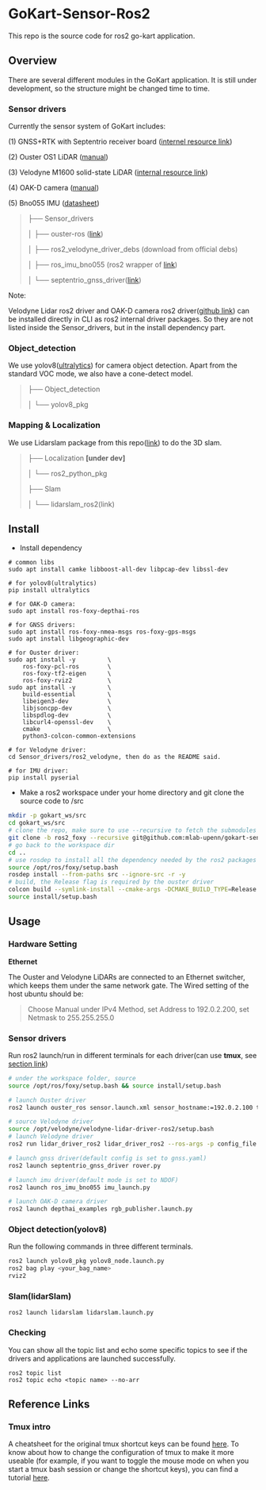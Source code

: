 # GoKart-Sensor-Ros2

This repo is the source code for ros2 go-kart application.



## Overview

There are several different modules in the GoKart application. It is still under development, so the structure  might be changed time to time.

### Sensor drivers

Currently the sensor system of GoKart includes:

(1) GNSS+RTK with Septentrio receiver board ([internel resource link](https://drive.google.com/drive/folders/1cNY-N6_Q-Gh8M3gbirDXrJNdaiElLbfh?usp=share_link))

(2) Ouster OS1 LiDAR ([manual](https://data.ouster.io/downloads/software-user-manual/software-user-manual-v2p0.pdf))

(3) Velodyne M1600 solid-state LiDAR ([internal resource link](https://drive.google.com/drive/folders/1519wXv9WTFysgB52GzT6PCQ7rEGvB3O7?usp=share_link))

(4) OAK-D camera ([manual](https://docs.luxonis.com/projects/hardware/en/latest/pages/BW1098OAK.html))

(5) Bno055 IMU ([datasheet](https://cdn-shop.adafruit.com/datasheets/BST_BNO055_DS000_12.pdf))

> ├── Sensor_drivers
>
> │   ├── ouster-ros ([link](https://github.com/ouster-lidar/ouster-ros/tree/ros2-foxy))
>
> │   ├── ros2_velodyne_driver_debs (download from official debs)
>
> │   ├── ros_imu_bno055 (ros2 wrapper of [link]())
>
> │   └── septentrio_gnss_driver([link]())

Note:  

Velodyne Lidar ros2 driver and OAK-D camera ros2 driver([github link](https://github.com/luxonis/depthai-ros)) can be installed directly in CLI as ros2 internal driver packages. So they are not listed inside the Sensor_drivers, but in the install dependency part.



### Object_detection

We use yolov8([ultralytics](https://docs.ultralytics.com/)) for camera object detection. Apart from the standard VOC mode, we also have a cone-detect model.

> ├── Object_detection
>
> │   └── yolov8_pkg



### Mapping & Localization

We use Lidarslam package from this repo([link](https://github.com/rsasaki0109/lidarslam_ros2)) to do the 3D slam. 

> ├── Localization **[under dev]**
>
> │   └── ros2_python_pkg
>
> ├── Slam
>
> │   └── lidarslam_ros2(link)



## Install

- Install dependency

```
# common libs
sudo apt install camke libboost-all-dev libpcap-dev libssl-dev

# for yolov8(ultralytics)
pip install ultralytics

# for OAK-D camera:
sudo apt install ros-foxy-depthai-ros

# for GNSS drivers:
sudo apt install ros-foxy-nmea-msgs ros-foxy-gps-msgs
sudo apt install libgeographic-dev

# for Ouster driver:
sudo apt install -y         \
	ros-foxy-pcl-ros        \
	ros-foxy-tf2-eigen      \
	ros-foxy-rviz2          \
sudo apt install -y         \
    build-essential         \
    libeigen3-dev           \
    libjsoncpp-dev          \
    libspdlog-dev           \
    libcurl4-openssl-dev    \
    cmake                   \
    python3-colcon-common-extensions

# for Velodyne driver:
cd Sensor_drivers/ros2_velodyne, then do as the README said.

# for IMU driver:
pip install pyserial
```



- Make a ros2 workspace under your home directory and git clone the source code to /src

```bash
mkdir -p gokart_ws/src
cd gokart_ws/src
# clone the repo, make sure to use --recursive to fetch the submodules
git clone -b ros2_foxy --recursive git@github.com:mlab-upenn/gokart-sensor.git
# go back to the workspace dir
cd ..
# use rosdep to install all the dependency needed by the ros2 packages
source /opt/ros/foxy/setup.bash
rosdep install --from-paths src --ignore-src -r -y
# build, the Release flag is required by the ouster driver
colcon build --symlink-install --cmake-args -DCMAKE_BUILD_TYPE=Release
source install/setup.bash
```



## Usage

### Hardware Setting

**Ethernet**

The Ouster and Velodyne LiDARs are connected to an Ethernet switcher, which keeps them under the same network gate. The Wired setting of the host ubuntu should be:

> Choose Manual under IPv4 Method, set Address to 192.0.2.200, set Netmask to 255.255.255.0



### Sensor drivers

Run ros2 launch/run in different terminals for each driver(can use **tmux**, see [section link](#tmux-intro))

```bash
# under the workspace folder, source
source /opt/ros/foxy/setup.bash && source install/setup.bash

# launch Ouster driver
ros2 launch ouster_ros sensor.launch.xml sensor_hostname:=192.0.2.100 timestamp_mode:=TIME_FROM_ROS_TIME

# source Velodyne driver
source /opt/velodyne/velodyne-lidar-driver-ros2/setup.bash
# launch Velodyne driver
ros2 run lidar_driver_ros2 lidar_driver_ros2 --ros-args -p config_file:=/opt/velodyne/velodyne-lidar-driver/config/lidar_driver_velarray_m1600.cfg

# launch gnss driver(default config is set to gnss.yaml)
ros2 launch septentrio_gnss_driver rover.py

# launch imu driver(default mode is set to NDOF)
ros2 launch ros_imu_bno055 imu_launch.py

# launch OAK-D camera driver
ros2 launch depthai_examples rgb_publisher.launch.py
```

### Object detection(yolov8)

Run the following commands in three different terminals.

```bash
ros2 launch yolov8_pkg yolov8_node.launch.py
ros2 bag play <your_bag_name>
rviz2
```

### Slam(lidarSlam)

```
ros2 launch lidarslam lidarslam.launch.py
```


### Checking
You can show all the topic list and echo some specific topics to see if the drivers and applications are launched successfully.
```
ros2 topic list
ros2 topic echo <topic name> --no-arr
```



## Reference Links

### Tmux intro

A cheatsheet for the original tmux shortcut keys can be found [here](https://tmuxcheatsheet.com/). To know about how to change the configuration of tmux to make it more  useable (for example, if you want to toggle the mouse mode on when you  start a tmux bash session or change the shortcut keys), you can find a  tutorial [here](https://www.hamvocke.com/blog/a-guide-to-customizing-your-tmux-conf/).

